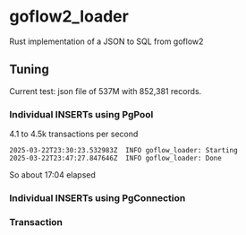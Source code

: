 # goflow2_loader
Rust implementation of a JSON to SQL from goflow2














## Tuning

Current test:
json file of 537M with 852,381 records.

### Individual INSERTs using PgPool
4.1 to 4.5k transactions per second

```
2025-03-22T23:30:23.532983Z  INFO goflow_loader: Starting
2025-03-22T23:47:27.847646Z  INFO goflow_loader: Done
```

So about 17:04 elapsed

### Individual INSERTs using PgConnection

### Transaction

